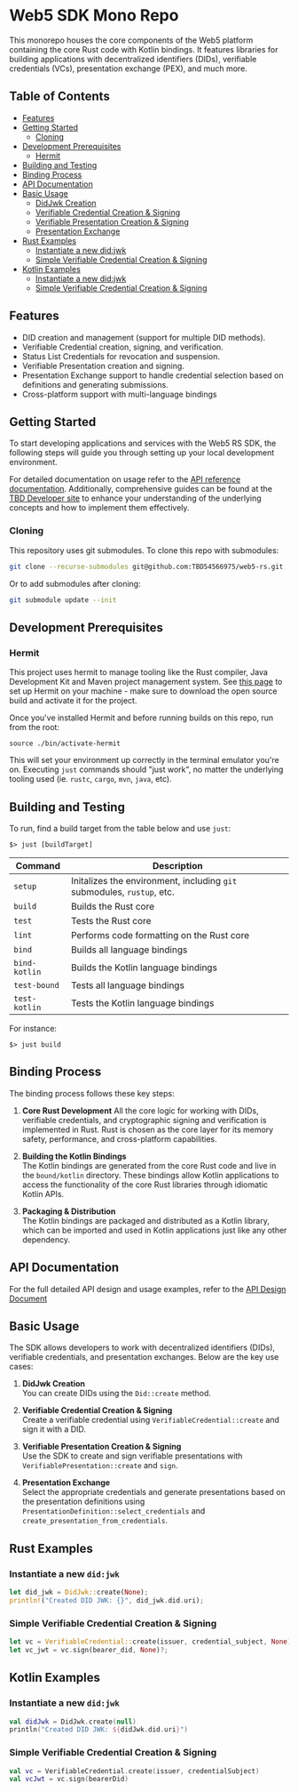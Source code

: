 # Web5 SDK Mono Repo

This monorepo houses the core components of the Web5 platform containing the core Rust code with Kotlin bindings. It features libraries for building applications with decentralized identifiers (DIDs), verifiable credentials (VCs), presentation exchange (PEX), and much more.


## Table of Contents
- [Features](#features)
- [Getting Started](#getting-started)
   - [Cloning](#cloning)
- [Development Prerequisites](#development-prerequisites)
   - [Hermit](#hermit)
- [Building and Testing](#building-and-testing)
- [Binding Process](#binding-process)
- [API Documentation](#api-documentation)
- [Basic Usage](#basic-usage)
   - [DidJwk Creation](#didjwk-creation)
   - [Verifiable Credential Creation & Signing](#verifiable-credential-creation--signing)
   - [Verifiable Presentation Creation & Signing](#verifiable-presentation-creation--signing)
   - [Presentation Exchange](#presentation-exchange)
- [Rust Examples](#rust-examples)
   - [Instantiate a new did:jwk](#instantiate-a-new-didjwk)
   - [Simple Verifiable Credential Creation & Signing](#simple-verifiable-credential-creation--signing)
- [Kotlin Examples](#kotlin-examples)
   - [Instantiate a new did:jwk](#instantiate-a-new-didjwk-1)
   - [Simple Verifiable Credential Creation & Signing](#simple-verifiable-credential-creation--signing-1)


## Features
- DID creation and management (support for multiple DID methods).
- Verifiable Credential creation, signing, and verification.
- Status List Credentials for revocation and suspension.
- Verifiable Presentation creation and signing.
- Presentation Exchange support to handle credential selection based on definitions and generating submissions.
- Cross-platform support with multi-language bindings

## Getting Started

To start developing applications and services with the Web5 RS SDK, the following steps will guide
you through setting up your local development environment.

For detailed documentation on usage refer to the
[API reference documentation](docs/API_DESIGN.md). Additionally, comprehensive
guides can be found at the [TBD Developer site](https://developer.tbd.website/docs/) to enhance
your understanding of the underlying concepts and how to implement them effectively.

### Cloning

This repository uses git submodules. To clone this repo with submodules:
```sh
git clone --recurse-submodules git@github.com:TBD54566975/web5-rs.git
```

Or to add submodules after cloning:
```sh
git submodule update --init
```

## Development Prerequisites

### Hermit

This project uses hermit to manage tooling like the Rust compiler, Java Development Kit and Maven project management system.
See [this page](https://cashapp.github.io/hermit/usage/get-started/) to set up Hermit on your machine - make sure to
download the open source build and activate it for the project.

Once you've installed Hermit and before running builds on this repo,
run from the root:

```shell
source ./bin/activate-hermit
```

This will set your environment up correctly in the
terminal emulator you're on. Executing `just` commands should "just work", no
matter the underlying tooling used (ie. `rustc`, `cargo`, `mvn`, `java`, etc).

## Building and Testing

To run, find a build target from the table below and use `just`:

```shell
$> just [buildTarget]
```

| Command       | Description |
| ------------- | ----------- |
| `setup`       | Initalizes the environment, including `git` submodules, `rustup`, etc.  |
| `build`       | Builds the Rust core |
| `test`        | Tests the Rust core |
| `lint`        | Performs code formatting on the Rust core |
| `bind`        | Builds all language bindings |
| `bind-kotlin` | Builds the Kotlin language bindings |
| `test-bound` | Tests all language bindings |
| `test-kotlin` | Tests the Kotlin language bindings |

For instance:

```shell
$> just build
```

## Binding Process

The binding process follows these key steps:

1. **Core Rust Development**
   All the core logic for working with DIDs, verifiable credentials, and cryptographic signing and verification is implemented in Rust. Rust is chosen as the core layer for its memory safety, performance, and cross-platform capabilities.

2. **Building the Kotlin Bindings**  
   The Kotlin bindings are generated from the core Rust code and live in the `bound/kotlin` directory. These bindings allow Kotlin applications to access the functionality of the core Rust libraries through idiomatic Kotlin APIs.

3. **Packaging & Distribution**  
   The Kotlin bindings are packaged and distributed as a Kotlin library, which can be imported and used in Kotlin applications just like any other dependency.

## API Documentation
For the full detailed API design and usage examples, refer to the [API Design Document](docs/API_DESIGN.md)

## Basic Usage

The SDK allows developers to work with decentralized identifiers (DIDs), verifiable credentials, and presentation exchanges. Below are the key use cases:

1. **DidJwk Creation**  
   You can create DIDs using the `Did::create` method.

2. **Verifiable Credential Creation & Signing**  
   Create a verifiable credential using `VerifiableCredential::create` and sign it with a DID.

3. **Verifiable Presentation Creation & Signing**  
   Use the SDK to create and sign verifiable presentations with `VerifiablePresentation::create` and `sign`.

4. **Presentation Exchange**  
   Select the appropriate credentials and generate presentations based on the presentation definitions using `PresentationDefinition::select_credentials` and `create_presentation_from_credentials`.

## Rust Examples
### Instantiate a new `did:jwk`

```rust
let did_jwk = DidJwk::create(None);
println!("Created DID JWK: {}", did_jwk.did.uri);
```

### Simple Verifiable Credential Creation & Signing

```rust
let vc = VerifiableCredential::create(issuer, credential_subject, None)?;
let vc_jwt = vc.sign(bearer_did, None)?;
```

## Kotlin Examples
### Instantiate a new `did:jwk`

```kotlin
val didJwk = DidJwk.create(null)
println("Created DID JWK: ${didJwk.did.uri}")
```

### Simple Verifiable Credential Creation & Signing

```kotlin
val vc = VerifiableCredential.create(issuer, credentialSubject)
val vcJwt = vc.sign(bearerDid)
```
